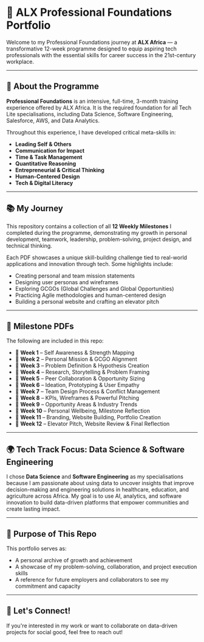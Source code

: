 # 💼 ALX Professional Foundations Portfolio

Welcome to my Professional Foundations journey at **ALX Africa** — a transformative 12-week programme designed to equip aspiring tech professionals with the essential skills for career success in the 21st-century workplace.

---

## 🚀 About the Programme

**Professional Foundations** is an intensive, full-time, 3-month training experience offered by ALX Africa. It is the required foundation for all Tech Lite specialisations, including Data Science, Software Engineering, Salesforce, AWS, and Data Analytics.

Throughout this experience, I have developed critical meta-skills in:

- **Leading Self & Others**
- **Communication for Impact**
- **Time & Task Management**
- **Quantitative Reasoning**
- **Entrepreneurial & Critical Thinking**
- **Human-Centered Design**
- **Tech & Digital Literacy**

---

## 📚 My Journey

This repository contains a collection of all **12 Weekly Milestones** I completed during the programme, demonstrating my growth in personal development, teamwork, leadership, problem-solving, project design, and technical thinking.

Each PDF showcases a unique skill-building challenge tied to real-world applications and innovation through tech. Some highlights include:

- Creating personal and team mission statements
- Designing user personas and wireframes
- Exploring GCGOs (Global Challenges and Global Opportunities)
- Practicing Agile methodologies and human-centered design
- Building a personal website and crafting an elevator pitch

---

## 📁 Milestone PDFs

The following are included in this repo:

- 📄 **Week 1** – Self Awareness & Strength Mapping
- 📄 **Week 2** – Personal Mission & GCGO Alignment
- 📄 **Week 3** – Problem Definition & Hypothesis Creation
- 📄 **Week 4** – Research, Storytelling & Problem Framing
- 📄 **Week 5** – Peer Collaboration & Opportunity Sizing
- 📄 **Week 6** – Ideation, Prototyping & User Empathy
- 📄 **Week 7** – Team Design Process & Conflict Management
- 📄 **Week 8** – KPIs, Wireframes & Powerful Pitching
- 📄 **Week 9** – Opportunity Areas & Industry Trends
- 📄 **Week 10** – Personal Wellbeing, Milestone Reflection
- 📄 **Week 11** – Branding, Website Building, Portfolio Creation
- 📄 **Week 12** – Elevator Pitch, Website Review & Final Reflection

---

## 🌍 Tech Track Focus: Data Science & Software Engineering

I chose **Data Science** and **Software Engineering** as my specialisations because I am passionate about using data to uncover insights that improve decision-making and engineering solutions in healthcare, education, and agriculture across Africa. My goal is to use AI, analytics, and software innovation to build data-driven platforms that empower communities and create lasting impact.

---

## 🎯 Purpose of This Repo

This portfolio serves as:

- A personal archive of growth and achievement
- A showcase of my problem-solving, collaboration, and project execution skills
- A reference for future employers and collaborators to see my commitment and capacity

---

## 📨 Let's Connect!

If you're interested in my work or want to collaborate on data-driven projects for social good, feel free to reach out!
